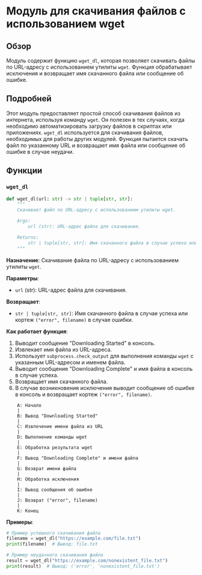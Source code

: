 # Модуль для скачивания файлов с использованием wget

## Обзор

Модуль содержит функцию `wget_dl`, которая позволяет скачивать файлы по URL-адресу с использованием утилиты `wget`. Функция обрабатывает исключения и возвращает имя скачанного файла или сообщение об ошибке.

## Подробней

Этот модуль предоставляет простой способ скачивания файлов из интернета, используя команду `wget`. Он полезен в тех случаях, когда необходимо автоматизировать загрузку файлов в скриптах или приложениях.  `wget_dl` используется для скачивания файлов, необходимых для работы других модулей. Функция пытается скачать файл по указанному URL и возвращает имя файла или сообщение об ошибке в случае неудачи.

## Функции

### `wget_dl`

```python
def wget_dl(url: str) -> str | tuple[str, str]:
    """
    Скачивает файл по URL-адресу с использованием утилиты wget.

    Args:
        url (str): URL-адрес файла для скачивания.

    Returns:
        str | tuple[str, str]: Имя скачанного файла в случае успеха или кортеж ("error", filename) в случае ошибки.
    """
```

**Назначение**: Скачивание файла по URL-адресу с использованием утилиты `wget`.

**Параметры**:

- `url` (str): URL-адрес файла для скачивания.

**Возвращает**:

- `str | tuple[str, str]`: Имя скачанного файла в случае успеха или кортеж `("error", filename)` в случае ошибки.

**Как работает функция**:

1.  Выводит сообщение "Downloading Started" в консоль.
2.  Извлекает имя файла из URL-адреса.
3.  Использует `subprocess.check_output` для выполнения команды `wget` с указанным URL-адресом и именем файла.
4.  Выводит сообщение "Downloading Complete" и имя файла в консоль в случае успеха.
5.  Возвращает имя скачанного файла.
6.  В случае возникновения исключения выводит сообщение об ошибке в консоль и возвращает кортеж `("error", filename)`.

```
    A: Начало
    |
    B: Вывод "Downloading Started"
    |
    C: Извлечение имени файла из URL
    |
    D: Выполнение команды wget
    |
    E: Обработка результата wget
    |
    F: Вывод "Downloading Complete" и имени файла
    |
    G: Возврат имени файла
    |
    H: Обработка исключения
    |
    I: Вывод сообщения об ошибке
    |
    J: Возврат ("error", filename)
    |
    K: Конец
```

**Примеры**:

```python
# Пример успешного скачивания файла
filename = wget_dl("https://example.com/file.txt")
print(filename)  # Вывод: file.txt

# Пример неудачного скачивания файла
result = wget_dl("https://example.com/nonexistent_file.txt")
print(result)  # Вывод: ('error', 'nonexistent_file.txt')